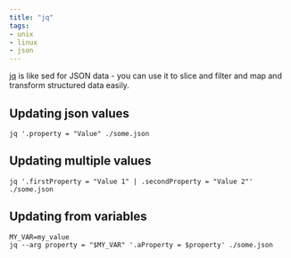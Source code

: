 ```yaml
---
title: "jq"
tags:
- unix
- linux
- json
---
```


[jq](https://jqlang.github.io/jq/) is like sed for JSON data - you can use it to slice and filter and map and transform 
structured data easily.
<!--more-->

## Updating json values

```shell
jq '.property = "Value" ./some.json
```

## Updating multiple values

```shell
jq '.firstProperty = "Value 1" | .secondProperty = "Value 2"' ./some.json
```

## Updating from variables

```shell
MY_VAR=my_value
jq --arg property = "$MY_VAR" '.aProperty = $property' ./some.json
```
